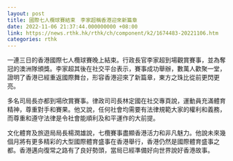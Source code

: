 ```yaml
---
layout: post
title: 國際七人欖球賽結束　李家超稱香港迎來新篇章
date: 2022-11-06 21:37:44.000000000 +08:00
link: https://news.rthk.hk/rthk/ch/component/k2/1674483-20221106.htm
categories: rthk
---
```


一連三日的香港國際七人欖球賽晚上結束。行政長官李家超到場觀賞賽事，並為奪冠的澳洲隊頒獎。李家超其後在社交平台表示，賽事成功舉辦，數萬人歡聚一堂，證明了香港已經重返國際舞台，形容香港迎來了新篇章，東方之珠比從前更閃更亮。

多名司局長亦都到場欣賞賽事。律政司司長林定國在社交專頁說，運動員充滿體育精神，尊重對手和賽果。他又說，任何社會均需要有法律規範大家的權利和義務，而尊重和遵守法律是令社會能順利及和平運作的大前提。

文化體育及旅遊局局長楊潤雄說，七欖賽事盡顯香港活力和非凡魅力。他說未來幾個月將有更多精彩的大型國際體育盛事在香港舉行，香港仍然是國際體育盛事之都。香港邁向復常之路有了良好勢頭，當局已經準備好向世界說好香港故事。
